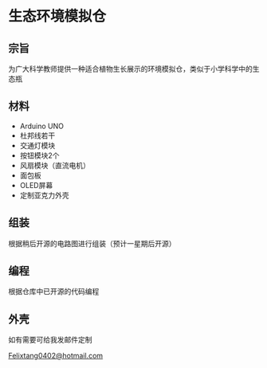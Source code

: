 # 生态环境模拟仓

## 宗旨

为广大科学教师提供一种适合植物生长展示的环境模拟仓，类似于小学科学中的生态瓶

## 材料

- Arduino UNO
- 杜邦线若干
- 交通灯模块
- 按钮模块2个
- 风扇模块（直流电机）
- 面包板
- OLED屏幕
- 定制亚克力外壳

## 组装

根据稍后开源的电路图进行组装（预计一星期后开源）

## 编程

根据仓库中已开源的代码编程

## 外壳

如有需要可给我发邮件定制

Felixtang0402@hotmail.com
